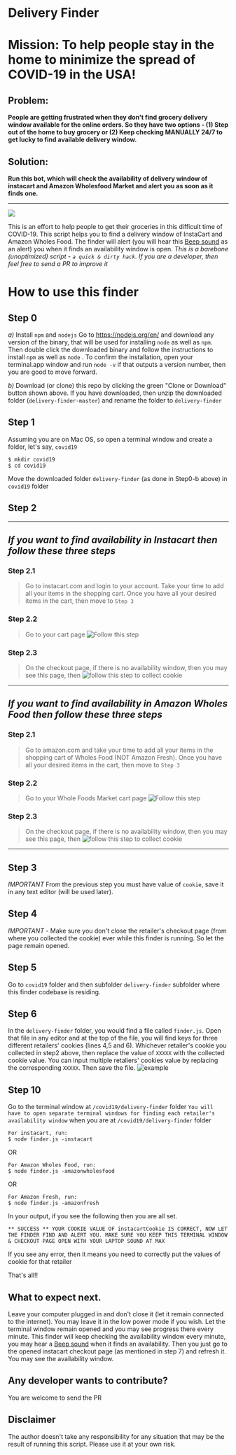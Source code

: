 # Delivery Finder
# Mission: To help people stay in the home to minimize the spread of COVID-19 in the USA! 

## Problem: 
**People are getting frustrated when they don't find grocery delivery window available for the online orders. So they have two options - (1) Step out of the home to buy grocery or (2) Keep checking MANUALLY 24/7 to get lucky to find available delivery window.**

## Solution: 
**Run this bot, which will check the availability of delivery window of instacart and Amazon Wholesfood Market and alert you as soon as it finds one.**

<hr>

![](
https://raw.githubusercontent.com/jvkumar/delivery-finder/master/assets/delivery-finder.png)

This is an effort to help people to get their groceries in this difficult time of COVID-19. This script helps you to find a delivery window of InstaCart and Amazon Wholes Food. The finder will alert (you will hear this [Beep sound](https://clyp.it/fjrsqftl) as an alert) you when it finds an availability window is open. 
*This is a barebone (unoptimized) script - `a quick & dirty hack`. If you are a developer, then feel free to send a PR to improve it*

# How to use this finder
## Step 0
*a)* Install `npm` and `nodejs`
Go to https://nodejs.org/en/ and download any version of the binary, that will be used for installing `node` as well as `npm`. Then double click the downloaded binary and follow the instructions to install `npm` as well as `node` . To confirm the installation, open your terminal.app window and run `node -v` if that outputs a version number, then you are good to move forward.

*b)* Download (or clone) this repo by clicking the green "Clone or Download" button shown above. If you have downloaded, then unzip the downloaded folder (`delivery-finder-master`) and rename the folder to `delivery-finder` 

## Step 1
Assuming you are on Mac OS, so open a terminal window and create a folder, let's say, `covid19` 
```
$ mkdir covid19
$ cd covid19
```
Move the downloaded folder `delivery-finder`  (as done in Step0-b above) in `covid19` folder

## Step 2
<hr>

## *If you want to find availability in Instacart then follow these three steps*

### Step 2.1
> Go to instacart.com and login to your account. Take your time to add all your items in the shopping cart. Once you have all your desired items in the cart, then move to `Step 3`

### Step 2.2
> Go to your cart page
![Follow this step](https://raw.githubusercontent.com/jvkumar/delivery-finder/master/assets/Step1.png)

### Step 2.3
> On the checkout page, if there is no availability window, then you may see this page, then 
![follow this step to collect cookie](
https://raw.githubusercontent.com/jvkumar/delivery-finder/master/assets/Step%202%20and%203.png)


<hr>

## *If you want to find availability in Amazon Wholes Food then follow these three steps*

### Step 2.1
> Go to amazon.com and take your time to add all your items in the shopping cart of Wholes Food (NOT Amazon Fresh). Once you have all your desired items in the cart, then move to `Step 3`

### Step 2.2
> Go to your Whole Foods Market cart page
![Follow this step](https://raw.githubusercontent.com/jvkumar/delivery-finder/master/assets/wholesfood1.png)

### Step 2.3
> On the checkout page, if there is no availability window, then you may see this page, then 
![follow this step to collect cookie](
https://github.com/jvkumar/delivery-finder/blob/master/assets/wholesfood2.png)

<hr>

## Step 3
*IMPORTANT* From the previous step you must have value of `cookie`, save it in any text editor (will be used later).


## Step 4
*IMPORTANT* - Make sure you don't close the retailer's checkout page (from where you collected the cookie) ever while this finder is running. So let the page remain opened.

## Step 5
Go to `covid19` folder and then subfolder `delivery-finder` subfolder where this finder codebase is residing. 

## Step 6
In the `delivery-finder` folder, you would find a file called `finder.js`. Open that file in any editor and at the top of the file, you will find keys for three different retailers' cookies (lines 4,5 and 6). Whichever retailer's cookie you collected in step2 above, then replace the value of `XXXXX` with the collected cookie value. You can input multiple retaliers' cookies value by replacing the corresponding `XXXXX`. Then save the file.
![example](https://github.com/jvkumar/delivery-finder/blob/master/assets/config1.png)

## Step 10
Go to the terminal window at `/covid19/delivery-finder` folder 
`You will have to open separate terminal windows for finding each retailer's availability window`
when you are at `/covid19/delivery-finder` folder

```
For instacart, run:
$ node finder.js -instacart 
```
OR
```
For Amazon Wholes Food, run:
$ node finder.js -amazonwholesfood
```
OR
```
For Amazon Fresh, run:
$ node finder.js -amazonfresh
```

In your output, if you see the following then you are all set.
```
** SUCCESS ** YOUR COOKIE VALUE OF instacartCookie IS CORRECT, NOW LET THE FINDER FIND AND ALERT YOU. MAKE SURE YOU KEEP THIS TERMINAL WINDOW & CHECKOUT PAGE OPEN WITH YOUR LAPTOP SOUND AT MAX
```

If you see any error, then it means you need to correctly put the values of cookie for that retailer

That's all!!

## What to expect next.
Leave your computer plugged in and don't close it (let it remain connected to the internet). You may leave it in the low power mode if you wish. Let the terminal window remain opened and you may see progress there every minute. This finder will keep checking the availability window every minute, you may hear a [Beep sound](https://clyp.it/fjrsqftl) when it finds an availability. Then you just go to the opened instacart checkout page (as mentioned in step 7) and refresh it. You may see the availability window.

## Any developer wants to contribute?
You are welcome to send the PR

## Disclaimer
The author doesn't take any responsibility for any situation that may be the result of running this script. Please use it at your own risk.


